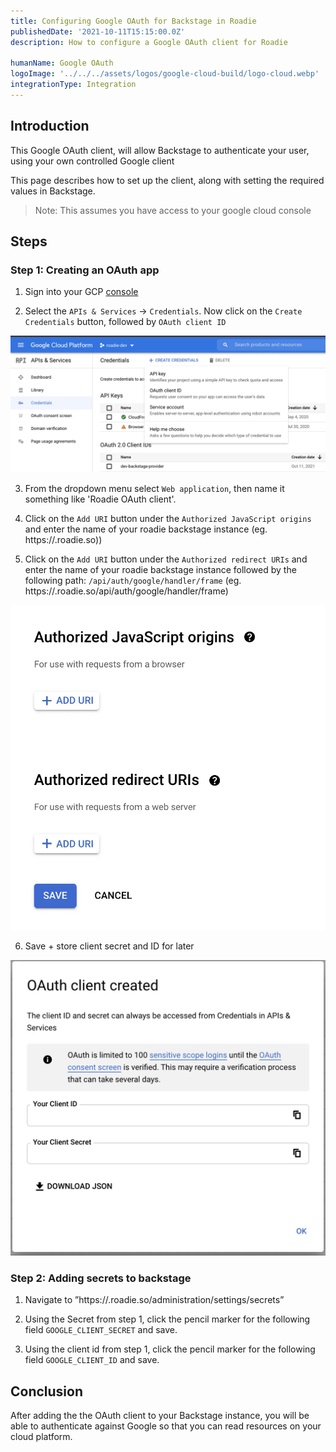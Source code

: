 ```yaml
---
title: Configuring Google OAuth for Backstage in Roadie
publishedDate: '2021-10-11T15:15:00.0Z'
description: How to configure a Google OAuth client for Roadie

humanName: Google OAuth
logoImage: '../../../assets/logos/google-cloud-build/logo-cloud.webp'
integrationType: Integration
---
```


## Introduction

This Google OAuth client, will allow Backstage to authenticate your user, using your own controlled Google client

This page describes how to set up the client, along with setting the required values in Backstage.

> Note: This assumes you have access to your google cloud console 

## Steps

### Step 1: Creating an OAuth app

1. Sign into your GCP [console](https://console.cloud.google.com/apis/credentials)

2. Select the `APIs & Services` -> `Credentials`. Now click on the `Create Credentials` button, followed by `OAuth client ID`

![OAuth client ID](./client-id.webp)

3. From the dropdown menu select `Web application`, then name it something like 'Roadie OAuth client'.

4. Click on the `Add URI` button under the `Authorized JavaScript origins` and enter the name of your roadie backstage instance (eg. https://<yourcompany>.roadie.so))

5. Click on the `Add URI` button under the `Authorized redirect URIs` and enter the name of your roadie backstage instance followed by the following path: `/api/auth/google/handler/frame` (eg. https://<yourcompany>.roadie.so/api/auth/google/handler/frame)

![urls](./urls.webp)

6. Save + store client secret and ID for later

![Secrets](./secrets.webp)

### Step 2: Adding secrets to backstage

1. Navigate to ”https://<tenant-name>.roadie.so/administration/settings/secrets”

2. Using the Secret from step 1, click the pencil marker for the following field `GOOGLE_CLIENT_SECRET` and save.

3. Using the client id from step 1, click the pencil marker for the following field `GOOGLE_CLIENT_ID` and save.

## Conclusion

After adding the the OAuth client to your Backstage instance, you will be able to authenticate against Google so that you can read resources on your cloud platform.
